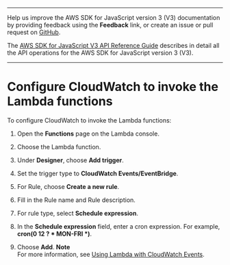 --------

Help us improve the AWS SDK for JavaScript version 3 \(V3\) documentation by providing feedback using the **Feedback** link, or create an issue or pull request on [GitHub](https://github.com/awsdocs/aws-sdk-for-javascript-v3)\.

 The [AWS SDK for JavaScript V3 API Reference Guide](https://docs.aws.amazon.com/AWSJavaScriptSDK/v3/latest/index.html) describes in detail all the API operations for the AWS SDK for JavaScript version 3 \(V3\)\.

--------

# Configure CloudWatch to invoke the Lambda functions<a name="scheduled-events-invoking-lambda-run"></a>

To configure CloudWatch to invoke the Lambda functions:

1. Open the **Functions** page on the Lambda console\.

1. Choose the Lambda function\.

1. Under **Designer**, choose **Add trigger**\.

1. Set the trigger type to **CloudWatch Events/EventBridge**\.

1. For Rule, choose **Create a new rule**\.

1.  Fill in the Rule name and Rule description\.

1. For rule type, select **Schedule expression**\.

1. In the **Schedule expression** field, enter a cron expression\. For example, **cron\(0 12 ? \* MON\-FRI \*\)**\.

1. Choose **Add**\.
**Note**  
For more information, see [Using Lambda with CloudWatch Events](https://docs.aws.amazon.com/lambda/latest/dg/services-cloudwatchevents.html)\.